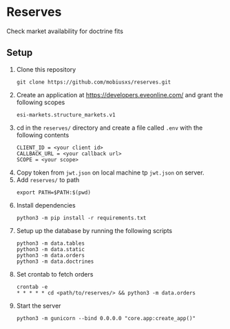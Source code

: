 # Reserves

Check market availability for doctrine fits

## Setup

1. Clone this repository
    ```
    git clone https://github.com/mobiusxs/reserves.git
    ```
1. Create an application at https://developers.eveonline.com/ and grant the following scopes
    ```
    esi-markets.structure_markets.v1
    ```
1. cd in the `reserves/` directory and create a file called `.env` with the following contents
    ```
    CLIENT_ID = <your client id>
    CALLBACK_URL = <your callback url>
    SCOPE = <your scope>
    ```
1. Copy token from `jwt.json` on local machine tp `jwt.json` on server.
1. Add `reserves/` to path
    ```
    export PATH=$PATH:$(pwd)
    ```
1. Install dependencies
    ```
    python3 -m pip install -r requirements.txt
    ```
1. Setup up the database by running the following scripts
    ```
    python3 -m data.tables
    python3 -m data.static
    python3 -m data.orders
    python3 -m data.doctrines
    ```
1. Set crontab to fetch orders
    ```
    crontab -e
    * * * * * cd <path/to/reserves/> && python3 -m data.orders
    ```
1. Start the server
    ```
    python3 -m gunicorn --bind 0.0.0.0 "core.app:create_app()"
    ```
